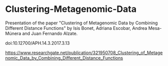 # Clustering-Metagenomic-Data

Presentation of the paper "Clustering of Metagenomic Data by Combining Different Distance Functions" by Isis Bonet, Adriana Escobar, Andrea Mesa-Múnera and Juan Fernando Alzate.

doi:10.12700/APH.14.3.2017.3.13

https://www.researchgate.net/publication/321950708_Clustering_of_Metagenomic_Data_by_Combining_Different_Distance_Functions
